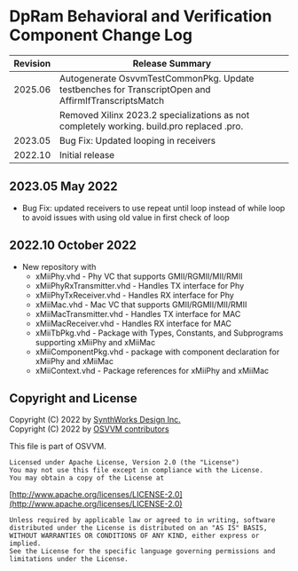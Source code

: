 # DpRam Behavioral and Verification Component Change Log

| Revision  |  Release Summary | 
------------|----------- 
| 2025.06   |  Autogenerate OsvvmTestCommonPkg.  Update testbenches for TranscriptOpen and AffirmIfTranscriptsMatch
|           |  Removed Xilinx 2023.2 specializations as not completely working.  build.pro replaced <DirectoryName>.pro.  
| 2023.05   | Bug Fix:  Updated looping in receivers 
| 2022.10   | Initial release

## 2023.05  May 2022
- Bug Fix:  updated receivers to use repeat until loop instead of while loop to avoid issues with using old value in first check of loop

## 2022.10 October 2022
- New repository with 
    - xMiiPhy.vhd  - Phy VC that supports GMII/RGMII/MII/RMII
    -   xMiiPhyRxTransmitter.vhd - Handles TX interface for Phy
    -   xMiiPhyTxReceiver.vhd - Handles RX interface for Phy
    - xMiiMac.vhd  - Mac VC that supports GMII/RGMII/MII/RMII
    -   xMiiMacTransmitter.vhd - Handles TX interface for MAC
    -   xMiiMacReceiver.vhd - Handles RX interface for MAC
    - xMiiTbPkg.vhd - Package with Types, Constants, and Subprograms supporting xMiiPhy and xMiiMac
    - xMiiComponentPkg.vhd - package with component declaration for xMiiPhy and xMiiMac
    - xMiiContext.vhd - Package references for xMiiPhy and xMiiMac

 
## Copyright and License
Copyright (C) 2022 by [SynthWorks Design Inc.](http://www.synthworks.com/)   
Copyright (C) 2022 by [OSVVM contributors](CONTRIBUTOR.md)   

This file is part of OSVVM.

    Licensed under Apache License, Version 2.0 (the "License")
    You may not use this file except in compliance with the License.
    You may obtain a copy of the License at

  [http://www.apache.org/licenses/LICENSE-2.0](http://www.apache.org/licenses/LICENSE-2.0)

    Unless required by applicable law or agreed to in writing, software
    distributed under the License is distributed on an "AS IS" BASIS,
    WITHOUT WARRANTIES OR CONDITIONS OF ANY KIND, either express or implied.
    See the License for the specific language governing permissions and
    limitations under the License.
